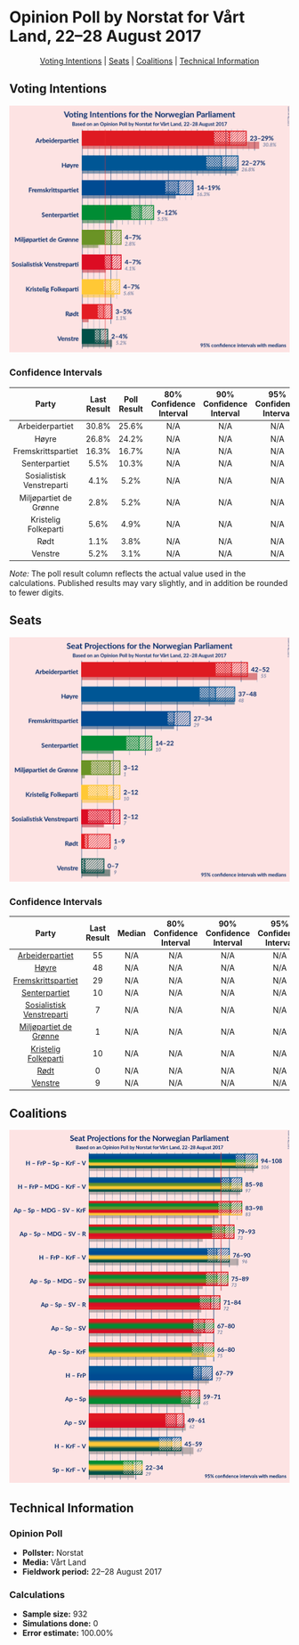 # Opinion Poll by Norstat for Vårt Land, 22–28 August 2017

<p align="center"><a href="#voting-intentions">Voting Intentions</a> | <a href="#seats">Seats</a> | <a href="#coalitions">Coalitions</a> | <a href="#technical-information">Technical Information</a></p>

## Voting Intentions

![Graph with voting intentions not yet produced](2017-08-28-Norstat2.png "Voting Intentions")

### Confidence Intervals

| Party | Last Result | Poll Result | 80% Confidence Interval | 90% Confidence Interval | 95% Confidence Interval | 99% Confidence Interval |
|:-----:|:-----------:|:-----------:|:-----------------------:|:-----------------------:|:-----------------------:|:-----------------------:|
| Arbeiderpartiet | 30.8% | 25.6% | N/A |N/A |N/A |N/A |
| Høyre | 26.8% | 24.2% | N/A |N/A |N/A |N/A |
| Fremskrittspartiet | 16.3% | 16.7% | N/A |N/A |N/A |N/A |
| Senterpartiet | 5.5% | 10.3% | N/A |N/A |N/A |N/A |
| Sosialistisk Venstreparti | 4.1% | 5.2% | N/A |N/A |N/A |N/A |
| Miljøpartiet de Grønne | 2.8% | 5.2% | N/A |N/A |N/A |N/A |
| Kristelig Folkeparti | 5.6% | 4.9% | N/A |N/A |N/A |N/A |
| Rødt | 1.1% | 3.8% | N/A |N/A |N/A |N/A |
| Venstre | 5.2% | 3.1% | N/A |N/A |N/A |N/A |

*Note:* The poll result column reflects the actual value used in the calculations. Published results may vary slightly, and in addition be rounded to fewer digits.

## Seats

![Graph with seats not yet produced](2017-08-28-Norstat2-seats.png "Seats")

### Confidence Intervals

| Party | Last Result | Median | 80% Confidence Interval | 90% Confidence Interval | 95% Confidence Interval | 99% Confidence Interval |
|:-----:|:-----------:|:------:|:-----------------------:|:-----------------------:|:-----------------------:|:-----------------------:|
| <a href="#arbeiderpartiet">Arbeiderpartiet</a> | 55 | N/A | N/A |N/A |N/A |N/A |
| <a href="#høyre">Høyre</a> | 48 | N/A | N/A |N/A |N/A |N/A |
| <a href="#fremskrittspartiet">Fremskrittspartiet</a> | 29 | N/A | N/A |N/A |N/A |N/A |
| <a href="#senterpartiet">Senterpartiet</a> | 10 | N/A | N/A |N/A |N/A |N/A |
| <a href="#sosialistisk-venstreparti">Sosialistisk Venstreparti</a> | 7 | N/A | N/A |N/A |N/A |N/A |
| <a href="#miljøpartiet-de-grønne">Miljøpartiet de Grønne</a> | 1 | N/A | N/A |N/A |N/A |N/A |
| <a href="#kristelig-folkeparti">Kristelig Folkeparti</a> | 10 | N/A | N/A |N/A |N/A |N/A |
| <a href="#rødt">Rødt</a> | 0 | N/A | N/A |N/A |N/A |N/A |
| <a href="#venstre">Venstre</a> | 9 | N/A | N/A |N/A |N/A |N/A |


## Coalitions

![Graph with coalitions seats not yet produced](2017-08-28-Norstat2-coalitions-seats.png "Coalitions Seats")


## Technical Information

### Opinion Poll

+ **Pollster:** Norstat
+ **Media:** Vårt Land
+ **Fieldwork period:** 22–28 August 2017

### Calculations

+ **Sample size:** 932
+ **Simulations done:** 0
+ **Error estimate:** 100.00%

